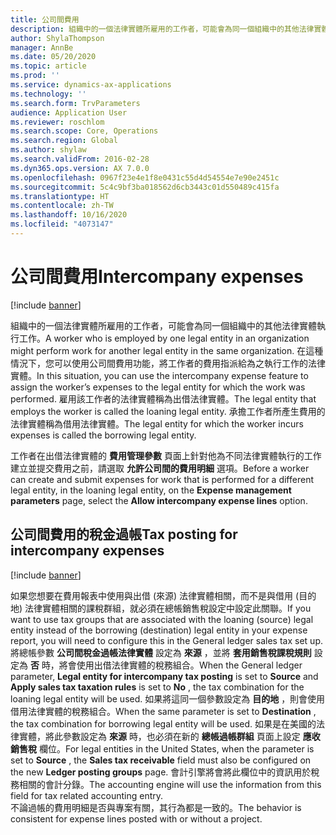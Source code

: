 ```yaml
---
title: 公司間費用
description: 組織中的一個法律實體所雇用的工作者，可能會為同一個組織中的其他法律實體執行工作。 在這種情況下，您可以使用公司間費用功能，將工作者的費用指派給為之執行工作的法律實體。
author: ShylaThompson
manager: AnnBe
ms.date: 05/20/2020
ms.topic: article
ms.prod: ''
ms.service: dynamics-ax-applications
ms.technology: ''
ms.search.form: TrvParameters
audience: Application User
ms.reviewer: roschlom
ms.search.scope: Core, Operations
ms.search.region: Global
ms.author: shylaw
ms.search.validFrom: 2016-02-28
ms.dyn365.ops.version: AX 7.0.0
ms.openlocfilehash: 0967f23e4e1f8e0431c55d4d54554e7e90e2451c
ms.sourcegitcommit: 5c4c9bf3ba018562d6cb3443c01d550489c415fa
ms.translationtype: HT
ms.contentlocale: zh-TW
ms.lasthandoff: 10/16/2020
ms.locfileid: "4073147"
---
```

# <a name="intercompany-expenses"></a><span data-ttu-id="0c801-104">公司間費用</span><span class="sxs-lookup"><span data-stu-id="0c801-104">Intercompany expenses</span></span>

[!include [banner](../includes/banner.md)]

<span data-ttu-id="0c801-105">組織中的一個法律實體所雇用的工作者，可能會為同一個組織中的其他法律實體執行工作。</span><span class="sxs-lookup"><span data-stu-id="0c801-105">A worker who is employed by one legal entity in an organization might perform work for another legal entity in the same organization.</span></span> <span data-ttu-id="0c801-106">在這種情況下，您可以使用公司間費用功能，將工作者的費用指派給為之執行工作的法律實體。</span><span class="sxs-lookup"><span data-stu-id="0c801-106">In this situation, you can use the intercompany expense feature to assign the worker’s expenses to the legal entity for which the work was performed.</span></span> <span data-ttu-id="0c801-107">雇用該工作者的法律實體稱為出借法律實體。</span><span class="sxs-lookup"><span data-stu-id="0c801-107">The legal entity that employs the worker is called the loaning legal entity.</span></span> <span data-ttu-id="0c801-108">承擔工作者所產生費用的法律實體稱為借用法律實體。</span><span class="sxs-lookup"><span data-stu-id="0c801-108">The legal entity for which the worker incurs expenses is called the borrowing legal entity.</span></span> 

<span data-ttu-id="0c801-109">工作者在出借法律實體的 **費用管理參數** 頁面上針對他為不同法律實體執行的工作建立並提交費用之前，請選取 **允許公司間的費用明細** 選項。</span><span class="sxs-lookup"><span data-stu-id="0c801-109">Before a worker can create and submit expenses for work that is performed for a different legal entity, in the loaning legal entity, on the **Expense management parameters** page, select the **Allow intercompany expense lines** option.</span></span> 

## <a name="tax-posting-for-intercompany-expenses"></a><span data-ttu-id="0c801-110">公司間費用的稅金過帳</span><span class="sxs-lookup"><span data-stu-id="0c801-110">Tax posting for intercompany expenses</span></span>

[!include [banner](../includes/banner.md)]

<span data-ttu-id="0c801-111">如果您想要在費用報表中使用與出借 (來源) 法律實體相關，而不是與借用 (目的地) 法律實體相關的課稅群組，就必須在總帳銷售稅設定中設定此關聯。</span><span class="sxs-lookup"><span data-stu-id="0c801-111">If you want to use tax groups that are associated with the loaning (source) legal entity instead of the borrowing (destination) legal entity in your expense report, you will need to configure this in the General ledger sales tax set up.</span></span> <span data-ttu-id="0c801-112">將總帳參數 **公司間稅金過帳法律實體** 設定為 **來源** ，並將 **套用銷售稅課稅規則** 設定為 **否** 時，將會使用出借法律實體的稅務組合。</span><span class="sxs-lookup"><span data-stu-id="0c801-112">When the General ledger parameter, **Legal entity for intercompany tax posting** is set to **Source** and **Apply sales tax taxation rules** is set to **No** , the tax combination for the loaning legal entity will be used.</span></span> <span data-ttu-id="0c801-113">如果將這同一個參數設定為 **目的地** ，則會使用借用法律實體的稅務組合。</span><span class="sxs-lookup"><span data-stu-id="0c801-113">When the same parameter is set to **Destination** , the tax combination for borrowing legal entity will be used.</span></span> <span data-ttu-id="0c801-114">如果是在美國的法律實體，將此參數設定為 **來源** 時，也必須在新的 **總帳過帳群組** 頁面上設定 **應收銷售稅** 欄位。</span><span class="sxs-lookup"><span data-stu-id="0c801-114">For legal entities in the United States, when the parameter is set to **Source** , the **Sales tax receivable** field must also be configured on the new **Ledger posting groups** page.</span></span> <span data-ttu-id="0c801-115">會計引擎將會將此欄位中的資訊用於稅務相關的會計分錄。</span><span class="sxs-lookup"><span data-stu-id="0c801-115">The accounting engine will use the information from this field for tax related accounting entry.</span></span>   
<span data-ttu-id="0c801-116">不論過帳的費用明細是否與專案有關，其行為都是一致的。</span><span class="sxs-lookup"><span data-stu-id="0c801-116">The behavior is consistent for expense lines posted with or without a project.</span></span>  
